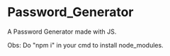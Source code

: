 # Password_Generator
A Password Generator made with JS.

Obs: Do "npm i" in your cmd to install node_modules.
